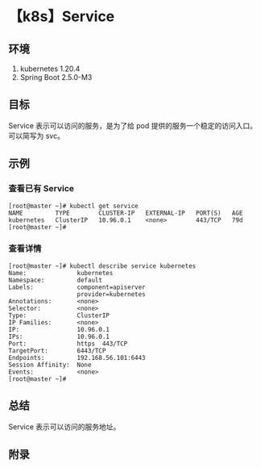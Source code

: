 # 【k8s】Service

## 环境

1. kubernetes 1.20.4
2. Spring Boot 2.5.0-M3

## 目标

Service 表示可以访问的服务，是为了给 pod 提供的服务一个稳定的访问入口。
可以简写为 svc。

## 示例

### 查看已有 Service

```
[root@master ~]# kubectl get service
NAME         TYPE        CLUSTER-IP   EXTERNAL-IP   PORT(S)   AGE
kubernetes   ClusterIP   10.96.0.1    <none>        443/TCP   79d
[root@master ~]#
```

### 查看详情

```
[root@master ~]# kubectl describe service kubernetes
Name:              kubernetes
Namespace:         default
Labels:            component=apiserver
                   provider=kubernetes
Annotations:       <none>
Selector:          <none>
Type:              ClusterIP
IP Families:       <none>
IP:                10.96.0.1
IPs:               10.96.0.1
Port:              https  443/TCP
TargetPort:        6443/TCP
Endpoints:         192.168.56.101:6443
Session Affinity:  None
Events:            <none>
[root@master ~]#
```

## 总结

Service 表示可以访问的服务地址。

## 附录
